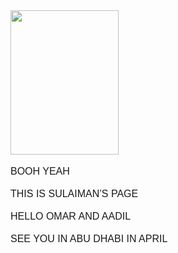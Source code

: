 <html>

<head>
<meta http-equiv=Content-Type content="text/html; charset=utf-8">
<meta name=Generator content="Microsoft Word 15 (filtered)">
<style>
<!--
 /* Font Definitions */
 @font-face
	{font-family:"Cambria Math";
	panose-1:2 4 5 3 5 4 6 3 2 4;}
@font-face
	{font-family:Calibri;
	panose-1:2 15 5 2 2 2 4 3 2 4;}
 /* Style Definitions */
 p.MsoNormal, li.MsoNormal, div.MsoNormal
	{margin:0in;
	margin-bottom:.0001pt;
	font-size:12.0pt;
	font-family:"Calibri",sans-serif;}
.MsoChpDefault
	{font-family:"Calibri",sans-serif;}
@page WordSection1
	{size:8.5in 11.0in;
	margin:1.0in 1.0in 1.0in 1.0in;}
div.WordSection1
	{page:WordSection1;}
-->
</style>

</head>

<body lang=EN-US>

<div class=WordSection1>

<p class=MsoNormal><img width=173 height=231 id="Picture 1"
src="BOOH%20YEAH.fld/image001.jpg"></p>

<p class=MsoNormal>&nbsp;</p>

<p class=MsoNormal>BOOH YEAH </p>

<p class=MsoNormal>&nbsp;</p>

<p class=MsoNormal>THIS IS SULAIMAN’S PAGE</p>

<p class=MsoNormal>&nbsp;</p>

<p class=MsoNormal>HELLO OMAR AND AADIL</p>

<p class=MsoNormal>&nbsp;</p>

<p class=MsoNormal>SEE YOU IN ABU DHABI IN APRIL</p>

</div>

</body>

</html>
